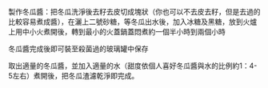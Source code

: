 製作冬瓜醬：把冬瓜洗淨後去籽去皮切成塊狀（你也可以不去皮去籽，但是去過的比較容易煮成醬），在灑上二號砂糖，等冬瓜出水後，加入冰糖及黑糖，放到火爐上用中小火煮開後，轉到最小的火蓋鍋蓋悶煮約一個半小時到兩個小時

冬瓜醬完成後即可裝至殺菌過的玻璃罐中保存

取出適量的冬瓜醬，並加入適量的水（甜度依個人喜好冬瓜醬與水的比例約1：4-5左右）煮開後，把冬瓜渣濾乾淨即完成。